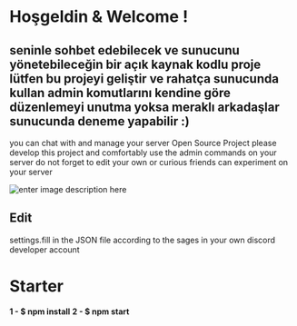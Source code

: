 # Hoşgeldin & Welcome !
seninle sohbet edebilecek ve sunucunu yönetebileceğin bir açık kaynak kodlu proje lütfen bu projeyi geliştir ve rahatça sunucunda kullan admin komutlarını kendine göre düzenlemeyi unutma yoksa meraklı arkadaşlar sunucunda deneme yapabilir :)
-
you can chat with and manage your server Open Source Project please develop this project and comfortably use the admin commands on your server do not forget to edit your own or curious friends can experiment on your server

![enter image description here](https://modusgames.com/wp-content/uploads/2019/05/Discord_Banner_820x312.jpg)
## Edit
settings.fill in the JSON file according to the sages in your own discord developer account
# Starter
 **1 - $ npm install**
  **2 - $ npm start**

